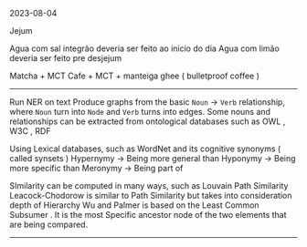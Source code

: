 2023-08-04

Jejum

Agua com sal integrão deveria ser feito ao inicio do dia
Agua com limão deveria ser feito pre desjejum

Matcha + MCT
Cafe + MCT + manteiga ghee ( bulletproof coffee )

___

Run NER on text
Produce graphs from the basic `Noun` -> `Verb` relationship,
where `Noun` turn into `Node` and `Verb` turns into edges.
Some nouns and relationships can be extracted from ontological databases such as OWL , W3C , RDF

Using Lexical databases, such as WordNet and its cognitive synonyms ( called synsets )
Hypernymy -> Being more general than
Hyponymy -> Being more specific than
Meronymy -> Being part of

SImilarity can be computed in many ways, such as
Louvain
Path Similarity
Leacock-Chodorow is similar to Path Similarity but takes into consideration depth of Hierarchy
Wu and Palmer is based on the Least Common Subsumer . It is the most Specific ancestor node of the two elements that are being compared.

___
